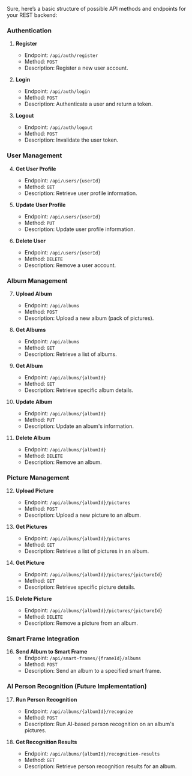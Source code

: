 Sure, here’s a basic structure of possible API methods and endpoints for your REST backend:

### Authentication

1. **Register**
    - Endpoint: `/api/auth/register`
    - Method: `POST`
    - Description: Register a new user account.

2. **Login**
    - Endpoint: `/api/auth/login`
    - Method: `POST`
    - Description: Authenticate a user and return a token.

3. **Logout**
    - Endpoint: `/api/auth/logout`
    - Method: `POST`
    - Description: Invalidate the user token.

### User Management

4. **Get User Profile**
    - Endpoint: `/api/users/{userId}`
    - Method: `GET`
    - Description: Retrieve user profile information.

5. **Update User Profile**
    - Endpoint: `/api/users/{userId}`
    - Method: `PUT`
    - Description: Update user profile information.

6. **Delete User**
    - Endpoint: `/api/users/{userId}`
    - Method: `DELETE`
    - Description: Remove a user account.

### Album Management

7. **Upload Album**
    - Endpoint: `/api/albums`
    - Method: `POST`
    - Description: Upload a new album (pack of pictures).

8. **Get Albums**
    - Endpoint: `/api/albums`
    - Method: `GET`
    - Description: Retrieve a list of albums.

9. **Get Album**
    - Endpoint: `/api/albums/{albumId}`
    - Method: `GET`
    - Description: Retrieve specific album details.

10. **Update Album**
    - Endpoint: `/api/albums/{albumId}`
    - Method: `PUT`
    - Description: Update an album's information.

11. **Delete Album**
    - Endpoint: `/api/albums/{albumId}`
    - Method: `DELETE`
    - Description: Remove an album.

### Picture Management

12. **Upload Picture**
    - Endpoint: `/api/albums/{albumId}/pictures`
    - Method: `POST`
    - Description: Upload a new picture to an album.

13. **Get Pictures**
    - Endpoint: `/api/albums/{albumId}/pictures`
    - Method: `GET`
    - Description: Retrieve a list of pictures in an album.

14. **Get Picture**
    - Endpoint: `/api/albums/{albumId}/pictures/{pictureId}`
    - Method: `GET`
    - Description: Retrieve specific picture details.

15. **Delete Picture**
    - Endpoint: `/api/albums/{albumId}/pictures/{pictureId}`
    - Method: `DELETE`
    - Description: Remove a picture from an album.

### Smart Frame Integration

16. **Send Album to Smart Frame**
    - Endpoint: `/api/smart-frames/{frameId}/albums`
    - Method: `POST`
    - Description: Send an album to a specified smart frame.

### AI Person Recognition (Future Implementation)

17. **Run Person Recognition**
    - Endpoint: `/api/albums/{albumId}/recognize`
    - Method: `POST`
    - Description: Run AI-based person recognition on an album's pictures.

18. **Get Recognition Results**
    - Endpoint: `/api/albums/{albumId}/recognition-results`
    - Method: `GET`
    - Description: Retrieve person recognition results for an album.
